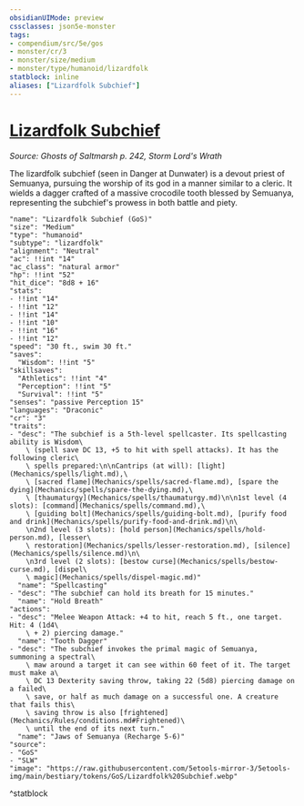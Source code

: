```yaml
---
obsidianUIMode: preview
cssclasses: json5e-monster
tags:
- compendium/src/5e/gos
- monster/cr/3
- monster/size/medium
- monster/type/humanoid/lizardfolk
statblock: inline
aliases: ["Lizardfolk Subchief"]
---
```

# [Lizardfolk Subchief](Mechanics\bestiary\humanoid/lizardfolk-subchief-gos.md)
*Source: Ghosts of Saltmarsh p. 242, Storm Lord's Wrath*  

The lizardfolk subchief (seen in Danger at Dunwater) is a devout priest of Semuanya, pursuing the worship of its god in a manner similar to a cleric. It wields a dagger crafted of a massive crocodile tooth blessed by Semuanya, representing the subchief's prowess in both battle and piety.

```statblock
"name": "Lizardfolk Subchief (GoS)"
"size": "Medium"
"type": "humanoid"
"subtype": "lizardfolk"
"alignment": "Neutral"
"ac": !!int "14"
"ac_class": "natural armor"
"hp": !!int "52"
"hit_dice": "8d8 + 16"
"stats":
- !!int "14"
- !!int "12"
- !!int "14"
- !!int "10"
- !!int "16"
- !!int "12"
"speed": "30 ft., swim 30 ft."
"saves":
  "Wisdom": !!int "5"
"skillsaves":
  "Athletics": !!int "4"
  "Perception": !!int "5"
  "Survival": !!int "5"
"senses": "passive Perception 15"
"languages": "Draconic"
"cr": "3"
"traits":
- "desc": "The subchief is a 5th-level spellcaster. Its spellcasting ability is Wisdom\
    \ (spell save DC 13, +5 to hit with spell attacks). It has the following cleric\
    \ spells prepared:\n\nCantrips (at will): [light](Mechanics/spells/light.md),\
    \ [sacred flame](Mechanics/spells/sacred-flame.md), [spare the dying](Mechanics/spells/spare-the-dying.md),\
    \ [thaumaturgy](Mechanics/spells/thaumaturgy.md)\n\n1st level (4 slots): [command](Mechanics/spells/command.md),\
    \ [guiding bolt](Mechanics/spells/guiding-bolt.md), [purify food and drink](Mechanics/spells/purify-food-and-drink.md)\n\
    \n2nd level (3 slots): [hold person](Mechanics/spells/hold-person.md), [lesser\
    \ restoration](Mechanics/spells/lesser-restoration.md), [silence](Mechanics/spells/silence.md)\n\
    \n3rd level (2 slots): [bestow curse](Mechanics/spells/bestow-curse.md), [dispel\
    \ magic](Mechanics/spells/dispel-magic.md)"
  "name": "Spellcasting"
- "desc": "The subchief can hold its breath for 15 minutes."
  "name": "Hold Breath"
"actions":
- "desc": "Melee Weapon Attack: +4 to hit, reach 5 ft., one target. Hit: 4 (1d4\
    \ + 2) piercing damage."
  "name": "Tooth Dagger"
- "desc": "The subchief invokes the primal magic of Semuanya, summoning a spectral\
    \ maw around a target it can see within 60 feet of it. The target must make a\
    \ DC 13 Dexterity saving throw, taking 22 (5d8) piercing damage on a failed\
    \ save, or half as much damage on a successful one. A creature that fails this\
    \ saving throw is also [frightened](Mechanics/Rules/conditions.md#Frightened)\
    \ until the end of its next turn."
  "name": "Jaws of Semuanya (Recharge 5-6)"
"source":
- "GoS"
- "SLW"
"image": "https://raw.githubusercontent.com/5etools-mirror-3/5etools-img/main/bestiary/tokens/GoS/Lizardfolk%20Subchief.webp"
```
^statblock